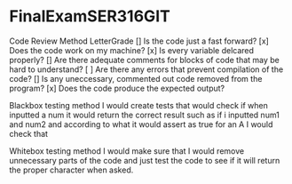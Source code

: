 # FinalExamSER316GIT


Code Review Method LetterGrade
[] Is the code just a fast forward?
[x] Does the code work on my machine?
[x] Is every variable delcared properly?
[] Are there adequate comments for blocks of code that may be hard to understand?
[ ] Are there any errors that prevent compilation of the code?
[] Is any uneccessary, commented out code removed from the program?
[x] Does the code produce the expected output?


Blackbox testing method
I would create tests that would check if when inputted a num it would return the correct result
such as if i inputted num1 and num2 and according to what it would assert as true for an A
I would check that

Whitebox testing method 
I would make sure that I would remove unnecessary parts of the code and just test the code to see if it will return
the proper character when asked.
